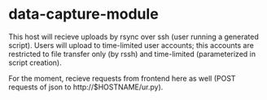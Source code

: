 # data-capture-module

This host will recieve uploads by rsync over ssh (user running a generated script).  Users will upload to time-limited user accounts; this accounts are restricted to file transfer only (by rssh) and time-limited (parameterized in script creation).

For the moment, recieve requests from frontend here as well (POST requests of json to http://$HOSTNAME/ur.py).

